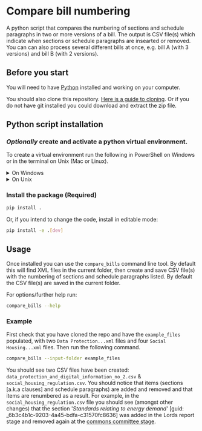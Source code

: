 # Compare bill numbering
A python script that compares the numbering of sections and schedule paragraphs in two or more versions of a bill. The output is CSV file(s) which indicate when sections or schedule paragraphs are insearted or removed. You can can also process several different bills at once, e.g. bill A (with 3 versions) and bill B (with 2 versions).


## Before you start
You will need to have [Python](https://www.python.org/downloads/) installed and working on your computer.

You should also clone this repository. [Here is a guide to cloning](https://www.youtube.com/watch?v=CKcqniGu3tA). Or if you do not have git installed you could download and extract the zip file.

## Python script installation
### *Optionally* create and activate a python virtual environment.
To create a virtual environment run the following in PowerShell on Windows or in the terminal on Unix (Mac or Linux).

<details>
<summary>On Windows</summary>

Create:
```bash
python -m venv venv
```

To activate on Windows, run:
```powershell
venv\Scripts\Activate.ps1
```

If you run into **permission trouble**, [this article](https://dev.to/aka_anoop/enabling-virtualenv-in-windows-powershell-ka3) may help.
</details>

<details>
<summary>On Unix</summary>

Create:
```bash
python3 -m venv venv
```

To activate on Unix, run:
```bash
source venv/bin/activate
```
</details>

### Install the package (Required)
```bash
pip install .
```

Or, if you intend to change the code, install in editable mode:
```bash
pip install -e .[dev]
```

## Usage
Once installed you can use the `compare_bills` command line tool. By default this will find XML files in the current folder, then create and save CSV file(s) with the numbering of sections and schedule paragraphs listed. By default the CSV file(s) are saved in the current folder.

For options/further help run:
```bash
compare_bills --help
```

### Example

First check that you have cloned the repo and have the `example_files` populated, with two `Data Protection...xml` files and four `Social Housing...xml` files. Then run the following command.

```bash
compare_bills --input-folder example_files
```

You should see two CSV files have been created: `data_protection_and_digital_information_no_2.csv` & `social_housing_regulation.csv`.
You should notice that items (sections [a.k.a clauses] and schedule paragraphs) are added and removed and that items are renumbered as a result. For example, in the `social_housing_regulation.csv` file you should see (amongst other changes) that the section '*Standards relating to energy demand*' [guid: _6b3c4b1c-9203-4a45-bdfa-c31570fc8636] was added in the Lords report stage and removed again at the [commons committee stage](https://publications.parliament.uk/pa/bills/cbill/58-03/0177/amend/socialregulation_rpro_pbc_1129.pdf#page=4).


